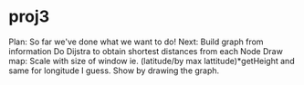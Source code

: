 # proj3
Plan:
So far we've done what we want to do!
Next:
Build graph from information
Do Dijstra to obtain shortest distances from each Node
Draw map: Scale with size of window ie. (latitude/by max lattitude)*getHeight and same for longitude I guess.
Show by drawing the graph.
